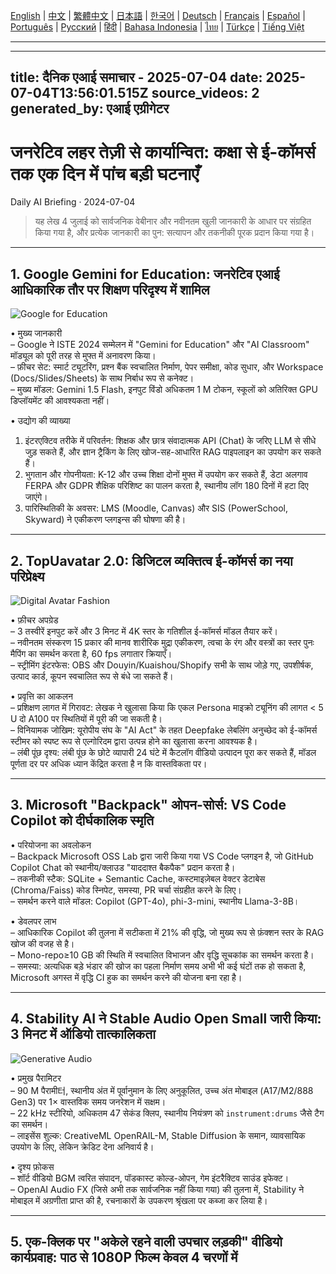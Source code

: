 [English](./en.md) | [中文](./zh.md) | [繁體中文](./zh-TW.md) | [日本語](./ja.md) | [한국어](./ko.md) | [Deutsch](./de.md) | [Français](./fr.md) | [Español](./es.md) | [Português](./pt.md) | [Русский](./ru.md) | [हिंदी](./hi.md) | [Bahasa Indonesia](./id.md) | [ไทย](./th.md) | [Türkçe](./tr.md) | [Tiếng Việt](./vi.md)

---

---
title: दैनिक एआई समाचार - 2025-07-04
date: 2025-07-04T13:56:01.515Z
source_videos: 2
generated_by: एआई एग्रीगेटर
---

# जनरेटिव लहर तेज़ी से कार्यान्वित: कक्षा से ई-कॉमर्स तक एक दिन में पांच बड़ी घटनाएँ  
Daily AI Briefing · 2024-07-04  

> यह लेख 4 जुलाई को सार्वजनिक वेबीनार और नवीनतम खुली जानकारी के आधार पर संग्रहित किया गया है, और प्रत्येक जानकारी का पुन: सत्यापन और तकनीकी पूरक प्रदान किया गया है।

---

## 1. Google Gemini for Education: जनरेटिव एआई आधिकारिक तौर पर शिक्षण परिदृश्य में शामिल  

![Google for Education](https://images.unsplash.com/photo-1555066931-4365d14bab8c?w=1200)

• मुख्य जानकारी  
  – Google ने ISTE 2024 सम्मेलन में "Gemini for Education" और "AI Classroom" मॉड्यूल को पूरी तरह से मुफ्त में अनावरण किया।  
  – फ़ीचर सेट: स्मार्ट ट्यूटरिंग, प्रश्न बैंक स्वचालित निर्माण, पेपर समीक्षा, कोड सुधार, और Workspace (Docs/Slides/Sheets) के साथ निर्बाध रूप से कनेक्ट।  
  – मुख्य मॉडल: Gemini 1.5 Flash, इनपुट विंडो अधिकतम 1 M टोकन, स्कूलों को अतिरिक्त GPU डिप्लॉयमेंट की आवश्यकता नहीं।  

• उद्योग की व्याख्या  
  1. इंटरएक्टिव तरीके में परिवर्तन: शिक्षक और छात्र संवादात्मक API (Chat) के जरिए LLM से सीधे जुड़ सकते हैं, और ज्ञान ट्रैकिंग के लिए खोज-सह-आधारित RAG पाइपलाइन का उपयोग कर सकते हैं।  
  2. भुगतान और गोपनीयता: K-12 और उच्च शिक्षा दोनों मुफ्त में उपयोग कर सकते हैं, डेटा अलगाव FERPA और GDPR शैक्षिक परिशिष्ट का पालन करता है, स्थानीय लॉग 180 दिनों में हटा दिए जाएंगे।  
  3. पारिस्थितिकी के अवसर: LMS (Moodle, Canvas) और SIS (PowerSchool, Skyward) ने एकीकरण प्लगइन्स की घोषणा की है।  

---

## 2. TopUavatar 2.0: डिजिटल व्यक्तित्व ई-कॉमर्स का नया परिप्रेक्ष्य  

![Digital Avatar Fashion](https://images.unsplash.com/photo-1503342217505-b0a15ec3261c?w=1200)

• फ़ीचर अपग्रेड  
  – 3 तस्वीरें इनपुट करें और 3 मिनट में 4K स्तर के गतिशील ई-कॉमर्स मॉडल तैयार करें।  
  – नवीनतम संस्करण 15 प्रकार की मानव शारीरिक मुद्रा एकीकरण, त्वचा के रंग और वस्त्रों का स्तर पुनः मैपिंग का समर्थन करता है, 60 fps लगातार क्रियाएँ।  
  – स्ट्रीमिंग इंटरफेस: OBS और Douyin/Kuaishou/Shopify सभी के साथ जोड़े गए, उपशीर्षक, उत्पाद कार्ड, कूपन स्वचालित रूप से बंधे जा सकते हैं।  

• प्रवृत्ति का आकलन  
  – प्रशिक्षण लागत में गिरावट: लेखक ने खुलासा किया कि एकल Persona माइक्रो ट्यूनिंग की लागत < 5 U दो A100 पर स्थितियों में पूरी की जा सकती है।  
  – विनियामक जोखिम: यूरोपीय संघ के "AI Act" के तहत Deepfake लेबलिंग अनुच्छेद को ई-कॉमर्स स्टीमर को स्पष्ट रूप से एल्गोरिदम द्वारा उत्पन्न होने का खुलासा करना आवश्यक है।  
  – लंबी पूंछ दृश्य: लंबी पूंछ के छोटे व्यापारी 24 घंटे में कैटलॉग वीडियो उत्पादन पूरा कर सकते हैं, मॉडल पूर्णता दर पर अधिक ध्यान केंद्रित करता है न कि वास्तविकता पर।  

---

## 3. Microsoft "Backpack" ओपन-सोर्स: VS Code Copilot को दीर्घकालिक स्मृति  

• परियोजना का अवलोकन  
  – Backpack Microsoft OSS Lab द्वारा जारी किया गया VS Code प्लगइन है, जो GitHub Copilot Chat को स्थानीय/क्लाउड "याददाश्त बैकपैक" प्रदान करता है।  
  – तकनीकी स्टैक: SQLite + Semantic Cache, कस्टमाइज़ेबल वेक्टर डेटाबेस (Chroma/Faiss) कोड स्निपेट, समस्या, PR चर्चा संग्रहीत करने के लिए।  
  – समर्थन करने वाले मॉडल: Copilot (GPT-4o), phi-3-mini, स्थानीय Llama-3-8B।  

• डेवलपर लाभ  
  – आधिकारिक Copilot की तुलना में सटीकता में 21% की वृद्धि, जो मुख्य रूप से फ़ंक्शन स्तर के RAG खोज की वजह से है।  
  – Mono-repo≥10 GB की स्थिति में स्वचालित विभाजन और वृद्धि सूचकांक का समर्थन करता है।  
  – समस्या: अत्यधिक बड़े भंडार की खोज का पहला निर्माण समय अभी भी कई घंटों तक हो सकता है, Microsoft अगस्त में वृद्धि CI हुक का समर्थन करने की योजना बना रहा है।  

---

## 4. Stability AI ने Stable Audio Open Small जारी किया: 3 मिनट में ऑडियो तात्कालिकता  

![Generative Audio](https://images.unsplash.com/photo-1525186402429-b4ff38bed47f?w=1200)

• प्रमुख पैरामिटर  
  – 90 M पैरामी터, स्थानीय अंत में पूर्वानुमान के लिए अनुकूलित, उच्च अंत मोबाइल (A17/M2/888 Gen3) पर 1× वास्तविक समय जनरेशन में सक्षम।  
  – 22 kHz स्टीरियो, अधिकतम 47 सेकंड क्लिप, स्थानीय नियंत्रण को `instrument:drums` जैसे टैग का समर्थन।  
  – लाइसेंस शुल्क: CreativeML OpenRAIL-M, Stable Diffusion के समान, व्यावसायिक उपयोग के लिए, लेकिन क्रेडिट देना अनिवार्य है।  

• दृश्य फ़ोकस  
  – शॉर्ट वीडियो BGM त्वरित संपादन, पॉडकास्ट कोल्ड-ओपन, गेम इंटरैक्टिव साउंड इफेक्ट।  
  – OpenAI Audio FX (जिसे अभी तक सार्वजनिक नहीं किया गया) की तुलना में, Stability ने मोबाइल में अग्रणीता प्राप्त की है, रचनाकारों के उपकरण श्रृंखला पर कब्जा कर लिया है।  

---

## 5. एक-क्लिक पर "अकेले रहने वाली उपचार लड़की" वीडियो कार्यप्रवाह: पाठ से 1080P फिल्म केवल 4 चरणों में  
